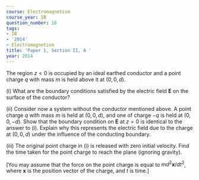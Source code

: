 ```yaml
---
course: Electromagnetism
course_year: IB
question_number: 16
tags:
- IB
- '2014'
- Electromagnetism
title: 'Paper 1, Section II, A '
year: 2014
---
```




The region $z<0$ is occupied by an ideal earthed conductor and a point charge $q$ with mass $m$ is held above it at $(0,0, d)$.

(i) What are the boundary conditions satisfied by the electric field $\mathbf{E}$ on the surface of the conductor?

(ii) Consider now a system without the conductor mentioned above. A point charge $q$ with mass $m$ is held at $(0,0, d)$, and one of charge $-q$ is held at $(0,0,-d)$. Show that the boundary condition on $\mathbf{E}$ at $z=0$ is identical to the answer to (i). Explain why this represents the electric field due to the charge at $(0,0, d)$ under the influence of the conducting boundary.

(iii) The original point charge in (i) is released with zero initial velocity. Find the time taken for the point charge to reach the plane (ignoring gravity).

[You may assume that the force on the point charge is equal to $m d^{2} \mathbf{x} / d t^{2}$, where $\mathbf{x}$ is the position vector of the charge, and $t$ is time.]